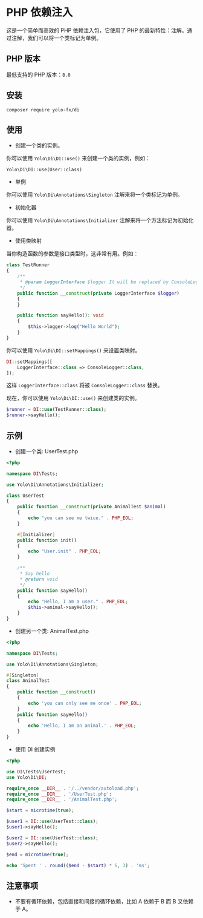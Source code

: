 # PHP 依赖注入

这是一个简单而高效的 PHP 依赖注入包，它使用了 PHP 的最新特性：注解。通过注解，我们可以将一个类标记为单例。

## PHP 版本
最低支持的 PHP 版本：`8.0`

## 安装
```
composer require yolo-fx/di
```

## 使用

- 创建一个类的实例。

你可以使用 `Yolo\Di\DI::use()` 来创建一个类的实例，例如：

`Yolo\Di\DI::use(User::class)`

- 单例

你可以使用 `Yolo\Di\Annotations\Singleton` 注解来将一个类标记为单例。

- 初始化器

你可以使用 `Yolo\Di\Annotations\Initializer` 注解来将一个方法标记为初始化器。

- 使用类映射

当你构造函数的参数是接口类型时，这非常有用。例如：
```php
class TestRunner
{
    /**
     * @param LoggerInterface $logger It will be replaced by ConsoleLogger
     */
    public function __construct(private LoggerInterface $logger)
    {
    }

    public function sayHello(): void
    {
        $this->logger->log("Hello World");
    }
}
```
你可以使用 `Yolo\Di\DI::setMappings()` 来设置类映射。

```php
DI::setMappings([
    LoggerInterface::class => ConsoleLogger::class,
]);
```
这样 `LoggerInterface::class` 将被 `ConsoleLogger::class` 替换。

现在，你可以使用 `Yolo\Di\DI::use()` 来创建类的实例。
```php
$runner = DI::use(TestRunner::class);
$runner->sayHello();
```

## 示例

- 创建一个类: UserTest.php
```php
<?php

namespace DI\Tests;

use Yolo\Di\Annotations\Initializer;

class UserTest
{
    public function __construct(private AnimalTest $animal)
    {
        echo "you can see me twice." . PHP_EOL;
    }

    #[Initializer]
    public function init()
    {
        echo "User.init" . PHP_EOL;
    }

    /**
     * Say hello
     * @return void
     */
    public function sayHello()
    {
        echo "Hello, I am a user." . PHP_EOL;
        $this->animal->sayHello();
    }
}
```

- 创建另一个类: AnimalTest.php
```php
<?php

namespace DI\Tests;

use Yolo\Di\Annotations\Singleton;

#[Singleton]
class AnimalTest
{
    public function __construct()
    {
        echo 'you can only see me once' . PHP_EOL;
    }
    public function sayHello()
    {
        echo 'Hello, I am an animal.' . PHP_EOL;
    }
}
```

- 使用 DI 创建实例
```php
<?php

use DI\Tests\UserTest;
use Yolo\Di\DI;

require_once __DIR__ . '/../vendor/autoload.php';
require_once __DIR__ . '/UserTest.php';
require_once __DIR__ . '/AnimalTest.php';

$start = microtime(true);

$user1 = DI::use(UserTest::class);
$user1->sayHello();

$user2 = DI::use(UserTest::class);
$user2->sayHello();

$end = microtime(true);

echo 'Spent ' . round(($end - $start) * 6, 3) . 'ms';
```

## 注意事项
- 不要有循环依赖，包括直接和间接的循环依赖，比如 A 依赖于 B 而 B 又依赖于 A。
